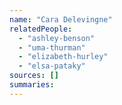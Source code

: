 ```yaml
---
name: "Cara Delevingne"
relatedPeople:
  - "ashley-benson"
  - "uma-thurman"
  - "elizabeth-hurley"
  - "elsa-pataky"
sources: []
summaries:
---
```


